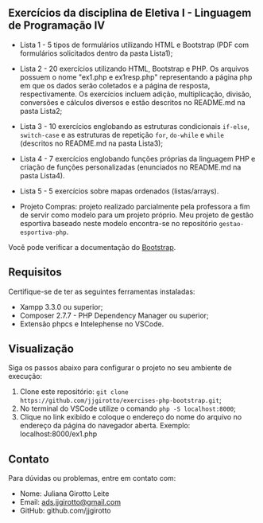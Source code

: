 ## Exercícios da disciplina de Eletiva I - Linguagem de Programação IV

* Lista 1 - 5 tipos de formulários utilizando HTML e Bootstrap (PDF com formulários solicitados dentro da pasta Lista1);
* Lista 2 - 20 exercícios utilizando HTML, Bootstrap e PHP. Os arquivos possuem o nome "ex1.php e ex1resp.php" representando a página php em que os dados serão coletados e a página de resposta, respectivamente. Os exercícios incluem adição, multiplicação, divisão, conversões e cálculos diversos e estão descritos no README.md na pasta Lista2;
* Lista 3 - 10 exercícios englobando as estruturas condicionais `if-else`, `switch-case` e as estruturas de repetição `for`, `do-while` e `while` (descritos no README.md na pasta Lista3);
* Lista 4 - 7 exercícios englobando funções próprias da linguagem PHP e criação de funções personalizadas (enunciados no README.md na pasta Lista4).
* Lista 5 - 5 exercícios sobre mapas ordenados (listas/arrays).

* Projeto Compras: projeto realizado parcialmente pela professora a fim de servir como modelo para um projeto próprio. Meu projeto de gestão esportiva baseado neste modelo encontra-se no repositório `gestao-esportiva-php`.

Você pode verificar a documentação do [Bootstrap](https://getbootstrap.com/).


## Requisitos
Certifique-se de ter as seguintes ferramentas instaladas:

* Xampp 3.3.0 ou superior;
* Composer 2.7.7 - PHP Dependency Manager ou superior;
* Extensão phpcs e Intelephense no VSCode.

## Visualização
Siga os passos abaixo para configurar o projeto no seu ambiente de execução:

1. Clone este repositório:
`git clone https://github.com/jjgirotto/exercises-php-bootstrap.git`;
2. No terminal do VSCode utilize o comando `php -S localhost:8000`;
3. Clique no link exibido e coloque o endereço do nome do arquivo no endereço da página do navegador aberta.
   Exemplo: localhost:8000/ex1.php

## Contato
Para dúvidas ou problemas, entre em contato com:

* Nome: Juliana Girotto Leite
* Email: ads.jjgirotto@gmail.com
* GitHub: github.com/jjgirotto
